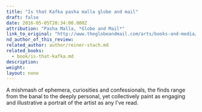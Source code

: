 ```yaml
---
title: "Is that Kafka pasha malla globe and mail"
draft: false
date: 2016-05-05T20:34:00.000Z
attribution: "Pasha Malla, *Globe and Mail*"
link_to_original: "http://www.theglobeandmail.com/arts/books-and-media/book-reviews/review-reiner-stachs-is-that-kafka-is-a-comprehensive-chronicle-of-franz-kafka/article29391666/"
nd_author_of_this_review:
related_author: author/reiner-stach.md
related_books:
  - book/is-that-kafka.md
description:
weight:
layout: none
---
```

A mishmash of ephemera, curiosities and confessionals, the finds range from the banal to the deeply personal, yet collectively paint as engaging and illustrative a portrait of the artist as any I’ve read.

